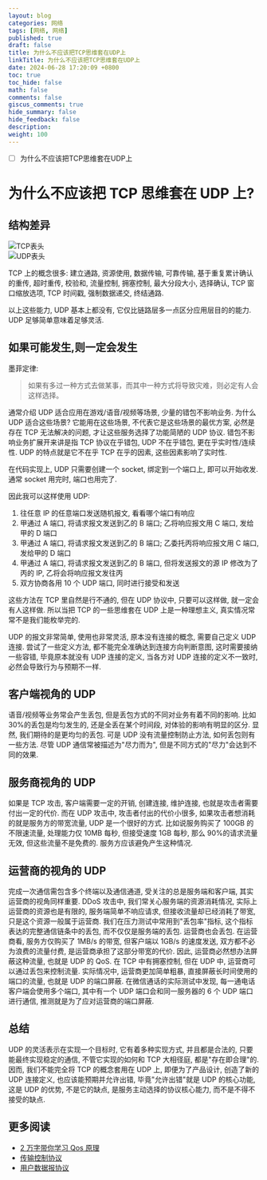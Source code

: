 ```yaml
---
layout: blog
categories: 网络
tags: [网络, 网络]
published: true
draft: false
title: 为什么不应该把TCP思维套在UDP上
linkTitle: 为什么不应该把TCP思维套在UDP上
date: 2024-06-28 17:20:09 +0800
toc: true
toc_hide: false
math: false
comments: false
giscus_comments: true
hide_summary: false
hide_feedback: false
description: 
weight: 100
---
```


- [ ] 为什么不应该把TCP思维套在UDP上
# 为什么不应该把 TCP 思维套在 UDP 上?

## 结构差异

![TCP表头](https://s2.loli.net/2023/06/30/ndPGpzMRX1L4Q6D.png)  
![UDP表头](https://s2.loli.net/2023/06/30/ofdBYKb6iqaICA9.png)

TCP 上的概念很多: 建立通路, 资源使用, 数据传输, 可靠传输, 基于重复累计确认的重传, 超时重传, 校验和, 流量控制, 拥塞控制, 最大分段大小, 选择确认, TCP 窗口缩放选项, TCP 时间戳, 强制数据递交, 终结通路.

以上这些能力, UDP 基本上都没有, 它仅比链路层多一点区分应用层目的的能力. UDP 足够简单意味着足够灵活.

## 如果可能发生,则一定会发生

墨菲定律:

> 如果有多过一种方式去做某事，而其中一种方式将导致灾难，则必定有人会这样选择。

通常介绍 UDP 适合应用在游戏/语音/视频等场景, 少量的错包不影响业务.
为什么 UDP 适合这些场景? 它能用在这些场景, 不代表它是这些场景的最优方案, 必然是存在 TCP 无法解决的问题, 才让这些服务选择了功能简陋的 UDP 协议. 错包不影响业务扩展开来讲是指 TCP 协议在乎错包, UDP 不在乎错包, 更在乎实时性/连续性. UDP 的特点就是它不在乎 TCP 在乎的因素, 这些因素影响了实时性.

在代码实现上, UDP 只需要创建一个 socket, 绑定到一个端口上, 即可以开始收发. 通常 socket 用完时, 端口也用完了.

因此我可以这样使用 UDP:

1. 往任意 IP 的任意端口发送随机报文, 看看哪个端口有响应
1. 甲通过 A 端口, 将请求报文发送到乙的 B 端口; 乙将响应报文用 C 端口, 发给甲的 D 端口
1. 甲通过 A 端口, 将请求报文发送到乙的 B 端口; 乙委托丙将响应报文用 C 端口, 发给甲的 D 端口
1. 甲通过 A 端口, 将请求报文发送到乙的 B 端口, 但将发送报文的源 IP 修改为了丙的 IP, 乙将会将响应报文发往丙
1. 双方协商各用 10 个 UDP 端口, 同时进行接受和发送

这些方法在 TCP 里自然是行不通的, 但在 UDP 协议中, 只要可以这样做, 就一定会有人这样做. 所以当把 TCP 的一些思维套在 UDP 上是一种理想主义, 真实情况常常不是我们能枚举完的.

UDP 的报文非常简单, 使用也非常灵活, 原本没有连接的概念, 需要自己定义 UDP 连接. 尝试了一些定义方法, 都不能完全准确达到连接方向判断意图, 这时需要接纳一些容错, 毕竟原本就没有 UDP 连接的定义, 当各方对 UDP 连接的定义不一致时, 必然会导致行为与预期不一样.

## 客户端视角的 UDP

语音/视频等业务常会产生丢包, 但是丢包方式的不同对业务有着不同的影响. 比如 30%的丢包是均匀发生的, 还是全丢在某个时间段, 对体验的影响有明显的区分. 显然, 我们期待的是更均匀的丢包. 可是 UDP 没有流量控制防止方法, 如何丢包则有一些方法. 尽管 UDP 通信常被描述为"尽力而为", 但是不同方式的"尽力"会达到不同的效果.

## 服务商视角的 UDP

如果是 TCP 攻击, 客户端需要一定的开销, 创建连接, 维护连接, 也就是攻击者需要付出一定的代价. 而在 UDP 攻击中, 攻击者付出的代价小很多, 如果攻击者想消耗的就是服务方的带宽流量, UDP 是一个很好的方式. 比如说服务购买了 100GB 的不限速流量, 处理能力仅 10MB 每秒, 但接受速度 1GB 每秒, 那么 90%的请求流量无效, 但这些流量不是免费的. 服务方应该避免产生这种情况.

## 运营商的视角的 UDP

完成一次通信需包含多个终端以及通信通道, 受关注的总是服务端和客户端, 其实运营商的视角同样重要. DDoS 攻击中, 我们常关心服务端的资源消耗情况, 实际上运营商的资源也是有限的, 服务端简单不响应请求, 但接收流量却已经消耗了带宽, 只是这个资源一般属于运营商. 我们在压力测试中常用到"丢包率"指标, 这个指标表达的完整通信链条中的丢包, 而不仅仅是服务端的丢包. 运营商也会丢包. 在运营商看, 服务方仅购买了 1MB/s 的带宽, 但客户端以 1GB/s 的速度发送, 双方都不必为浪费的流量付费, 是运营商承担了这部分带宽的代价. 因此, 运营商必然想办法屏蔽这种流量, 也就是 UDP 的 QoS. 在 TCP 中有拥塞控制, 但在 UDP 中, 运营商可以通过丢包来控制流量. 实际情况中, 运营商更加简单粗暴, 直接屏蔽长时间使用的端口的流量, 也就是 UDP 的端口屏蔽. 在微信通话的实际测试中发现, 每一通电话客户端会使用多个端口, 其中有一个 UDP 端口会和同一服务器的 6 个 UDP 端口进行通信, 推测就是为了应对运营商的端口屏蔽.

## 总结

UDP 的灵活表示在实现一个目标时, 它有着多种实现方式, 并且都是合法的, 只要能最终实现稳定的通信, 不管它实现的如何和 TCP 大相径庭, 都是"存在即合理"的. 因而, 我们不能完全将 TCP 的概念套用在 UDP 上, 即便为了产品设计, 创造了新的 UDP 连接定义, 也应该能预期并允许出错, 毕竟"允许出错"就是 UDP 的核心功能, 这是 UDP 的优势, 不是它的缺点, 是服务主动选择的协议核心能力, 而不是不得不接受的缺点.

## 更多阅读

- [2 万字带你学习 Qos 原理](https://cloud.tencent.com/developer/article/1708535)
- [传输控制协议](https://zh.wikipedia.org/wiki/%E4%BC%A0%E8%BE%93%E6%8E%A7%E5%88%B6%E5%8D%8F%E8%AE%AE)
- [用户数据报协议](https://zh.wikipedia.org/wiki/%E7%94%A8%E6%88%B7%E6%95%B0%E6%8D%AE%E6%8A%A5%E5%8D%8F%E8%AE%AE)
